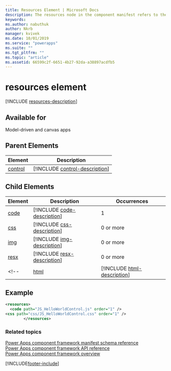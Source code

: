 ```yaml
---
title: Resources Element | Microsoft Docs
description: The resources node in the component manifest refers to the resource files that component requires to implement it's visualization.
keywords:
ms.author: nabuthuk
author: Nkrb
manager: kvivek
ms.date: 10/01/2019
ms.service: "powerapps"
ms.suite: ""
ms.tgt_pltfrm: ""
ms.topic: "article"
ms.assetid: 66599c2f-6651-4b27-92da-a38897acdfb5
---
```


# resources element

[!INCLUDE [resources-description](includes/resources-description.md)]

## Available for

Model-driven and canvas apps

## Parent Elements

|Element|Description|
|--|--|
|[control](control.md)|[!INCLUDE [control-description](includes/control-description.md)]|

## Child Elements

|Element|Description|Occurrences|
|--|--|--|
|[code](code.md)|[!INCLUDE [code-description](includes/code-description.md)]|1|
|[css](css.md)|[!INCLUDE [css-description](includes/css-description.md)]|0 or more|
|[img](img.md)|[!INCLUDE [img-description](includes/img-description.md)]|0 or more|
|[resx](resx.md)|[!INCLUDE [resx-description](includes/resx-description.md)]|0 or more|
<!--|[html](html.md)|[!INCLUDE [html-description](includes/html-description.md)]|0 or more|-->


## Example

```xml
<resources>
  <code path="JS_HelloWorldControl.js" order="1" />
<css path="css/JS_HelloWorldControl.css" order="1" />
		</resources>
```

### Related topics

[Power Apps component framework manifest schema reference](index.md)<br/>
[Power Apps component framework API reference](../reference/index.md)<br/>
[Power Apps component framework overview](../overview.md)

[!INCLUDE[footer-include](../../../includes/footer-banner.md)]